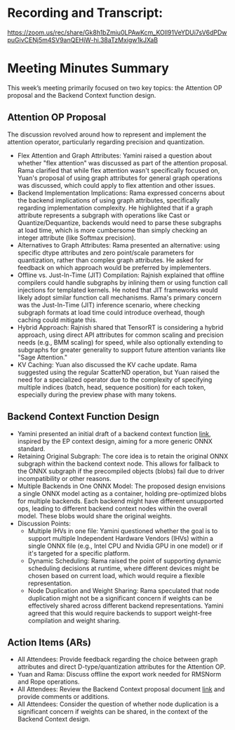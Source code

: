 # Recording and Transcript:

https://zoom.us/rec/share/Gk8h1bZmiu0LPAwKcm_KOll91VeYDUi7sV6dPDwpuGivCENj5m4SV9anQEHjW-hi.38aTzMxigw1kJXaB

# Meeting Minutes Summary
This week’s meeting primarily focused on two key topics: the Attention OP proposal and the Backend Context function design.

## Attention OP Proposal
The discussion revolved around how to represent and implement the attention operator, particularly regarding precision and quantization.
- Flex Attention and Graph Attributes: Yamini raised a question about whether "flex attention" was discussed as part of the attention proposal. Rama clarified that while flex attention wasn't specifically focused on, Yuan's proposal of using graph attributes for general graph operations was discussed, which could apply to flex attention and other issues.
- Backend Implementation Implications: Rama expressed concerns about the backend implications of using graph attributes, specifically regarding implementation complexity. He highlighted that if a graph attribute represents a subgraph with operations like Cast or Quantize/Dequantize, backends would need to parse these subgraphs at load time, which is more cumbersome than simply checking an integer attribute (like Softmax precision).
- Alternatives to Graph Attributes: Rama presented an alternative: using specific dtype attributes and zero point/scale parameters for quantization, rather than complex graph attributes. He asked for feedback on which approach would be preferred by implementers.
- Offline vs. Just-In-Time (JIT) Compilation: Rajnish explained that offline compilers could handle subgraphs by inlining them or using function call injections for templated kernels. He noted that JIT frameworks would likely adopt similar function call mechanisms. Rama's primary concern was the Just-In-Time (JIT) inference scenario, where checking subgraph formats at load time could introduce overhead, though caching could mitigate this.
- Hybrid Approach: Rajnish shared that TensorRT is considering a hybrid approach, using direct API attributes for common scaling and precision needs (e.g., BMM scaling) for speed, while also optionally extending to subgraphs for greater generality to support future attention variants like "Sage Attention."
- KV Caching: Yuan also discussed the KV cache update. Rama suggested using the regular ScatterND operation, but Yuan raised the need for a specialized operator due to the complexity of specifying multiple indices (batch, head, sequence position) for each token, especially during the preview phase with many tokens.

## Backend Context Function Design
- Yamini presented an initial draft of a backend context function [link](https://docs.google.com/document/d/1rfXqd36HdIpxPrlYsyJMqxtHa1rR81bB3eTZKck_O20), inspired by the EP context design, aiming for a more generic ONNX standard.
- Retaining Original Subgraph: The core idea is to retain the original ONNX subgraph within the backend context node. This allows for fallback to the ONNX subgraph if the precompiled objects (blobs) fail due to driver incompatibility or other reasons.
- Multiple Backends in One ONNX Model: The proposed design envisions a single ONNX model acting as a container, holding pre-optimized blobs for multiple backends. Each backend might have different unsupported ops, leading to different backend context nodes within the overall model. These blobs would share the original weights.
- Discussion Points:
  - Multiple IHVs in one file: Yamini questioned whether the goal is to support multiple Independent Hardware Vendors (IHVs) within a single ONNX file (e.g., Intel CPU and Nvidia GPU in one model) or if it's targeted for a specific platform.
  - Dynamic Scheduling: Rama raised the point of supporting dynamic scheduling decisions at runtime, where different devices might be chosen based on current load, which would require a flexible representation.
  - Node Duplication and Weight Sharing: Rama speculated that node duplication might not be a significant concern if weights can be effectively shared across different backend representations. Yamini agreed that this would require backends to support weight-free compilation and weight sharing.

## Action Items (ARs)
- All Attendees: Provide feedback regarding the choice between graph attributes and direct D-type/quantization attributes for the Attention OP.
- Yuan and Rama: Discuss offline the export work needed for RMSNorm and Rope operations.
- All Attendees: Review the Backend Context proposal document [link](https://docs.google.com/document/d/1rfXqd36HdIpxPrlYsyJMqxtHa1rR81bB3eTZKck_O20) and provide comments or additions.
- All Attendees: Consider the question of whether node duplication is a significant concern if weights can be shared, in the context of the Backend Context design.
